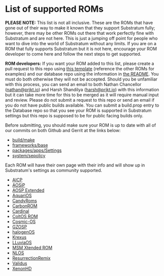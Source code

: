 # List of supported ROMs

**PLEASE NOTE:** This list is not all inclusive. These are the ROMs that have gone out of their way to make it known that they support Substratum fully; however, there may be other ROMs out there that work perfectly fine with Substratum and are not here. This is just a jumping off point for people who want to dive into the world of Substratum without any limits. If you are on a ROM that fully supports Substratum but it is not here, encourage your ROM developer to come here and follow the next steps to get supported.

**ROM developers:** If you want your ROM added to this list, please create a pull request to this repo using [this template](ROMs/Template.md) (reference the other ROMs for examples) and our database repo using the information in [the README](https://github.com/substratum/database). You must do both otherwise they will not be accepted. Should you be unfamiliar with this process, you can send an email to both Nathan Chancellor (nathan@prjkt.io) and Harsh Shandilya (harsh@prjkt.io) with this information but it can take more time for this to be merged as it will require manual input and review. Please do not submit a request to this repo or send an email if you do not have public builds available. You can submit a build.prop entry to the Database repo so that you see your ROM is supported in Substratum settings but this repo is supposed to be for public facing builds only.

Before submitting, you should make sure your ROM is up to date with all of our commits on both Github and Gerrit at the links below:

+ [build/make](https://github.com/SubstratumResources/platform_build/commits/o)
+ [frameworks/base](https://github.com/SubstratumResources/platform_frameworks_base/commits/o)
+ [packages/apps/Settings](https://github.com/SubstratumResources/platform_packages_apps_settings/commits/o)
+ [system/sepolicy](https://github.com/SubstratumResources/platform_system_sepolicy/commits/o)

Each ROM will have their own page with their info and will show up in Substratum's settings as community supported.

+ [AICP](ROMs/AICP.md)
+ [AOSiP](ROMs/AOSiP.md)
+ [AOSP Extended](ROMs/AOSPExtended.md)
+ [AquariOS](ROMs/AquariOS.md)
+ [CandyRoms](ROMs/Candy.md)
+ [CarbonROM](ROMs/Carbon.md)
+ [Cardinal](ROMs/Cardinal.md)
+ [ColtOS ROM](ROMs/ColtOS.md)
+ [Cosmic-OS](ROMs/Cosmic-OS.md)
+ [GZOSP](ROMs/GZOSP.md)
+ [halogenOS](ROMs/Halogen.md)
+ [Krexus](ROMs/Krexus.md)
+ [LLuviaOS](ROMs/LLuviaOS.md)
+ [MSM Xtended ROM](Xtended.md)
+ [NLOS](ROMs/NLOS.md)
+ [ResurrectionRemix](ROMs/RR.md)
+ [Validus](ROMs/Validus.md)
+ [XenonHD](ROMs/XenonHD.md)
